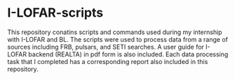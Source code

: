 # I-LOFAR-scripts
This repository conatins scripts and commands used during my internship with I-LOFAR and BL. The scripts were used to process data from a range of sources including FRB, pulsars, and SETI searches. A user guide for I-LOFAR backend (REALTA) in pdf form is also included. Each data processing task that I completed has a corresponding report also included in this repository. 
